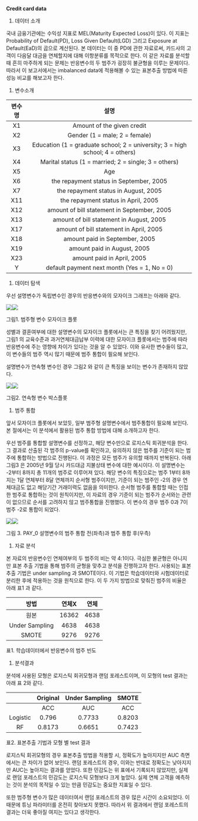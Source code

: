 ﻿**Credit card data**

1) 데이터 소개

국내 금융기관에는 수익성 지표로 MEL(Maturity Expected Loss)이 있다. 이 지표는 Probability of Default(PD), Loss Given Default(LGD) 그리고 Exposure at Default(EaD)의 곱으로 계산된다. 본 데이터는 이 중 PD에 관한 자료로써, 카드사의 고객이 다음달 대금을 연체할지에 대해 이항분류를 목적으로 한다. 이 같은 자료를 분석할 때 흔히 마주하게 되는 문제는 	반응변수의 두 범주가 굉장히 불균형을 이루는 문제이다. 따라서 이 보고서에서는 imbalanced data에 적용해볼 수 있는 표본추출 방법에 따른 성능 비교를 해보고자 한다.

1) 변수소개

|변수명|설명|
| :-: | :-: |
|X1|Amount of the given credit|
|X2|Gender (1 = male; 2 = female)|
|X3|Education (1 = graduate school; 2 = university; 3 = high school; 4 = others)|
|X4|Marital status (1 = married; 2 = single; 3 = others)|
|X5|Age|
|X6|the repayment status in September, 2005|
|X7|the repayment status in August, 2005|
|X11|the repayment status in April, 2005|
|X12|amount of bill statement in September, 2005|
|X13|amount of bill statement in August, 2005|
|X17|amount of bill statement in April, 2005|
|X18|amount paid in September, 2005|
|X19|amount paid in August, 2005|
|X23|amount paid in April, 2005|
|Y|default payment next month (Yes = 1, No = 0)|
1) 데이터 탐색

우선 설명변수가 독립변수인 경우의 반응변수와의 모자이크 그래프는 아래와 같다.

![](Aspose.Words.25b78772-abfb-4285-b68c-6c06733badd5.001.png)![](Aspose.Words.25b78772-abfb-4285-b68c-6c06733badd5.002.png)

그림1. 범주형 변수 모자이크 플롯

성별과 결혼여부에 대한 설명변수의 모자이크 플롯에서는 큰 특징을 찾기 어려웠지만, 그림1 의 교육수준과 과거연체대금납부 이력에 대한 모자이크 플롯에서는 범주에 따라 반응변수에 주는 영향에 차이가 있다는 것을 알 수 있었다. 이와 유사한 변수들이 많고, 이 변수들의 범주 역시 많기 때문에 범주 통합이 필요해 보인다.

설명변수가 연속형 변수인 경우 그림2 와 같이 큰 특징을 보이는 변수가 존재하지 않았다.

![](Aspose.Words.25b78772-abfb-4285-b68c-6c06733badd5.003.png)![](Aspose.Words.25b78772-abfb-4285-b68c-6c06733badd5.004.png)

그림2. 연속형 변수 박스플롯

1) 범주 통합

앞서 모자이크 플롯에서 보았듯, 일부 범주형 설명변수에서 범주통합이 필요해 보인다. 본 절에서는 이 분석에서 활용된 범주 통합 방법에 대해 소개하고자 한다. 

우선 범주를 통합할 설명변수를 선정하고, 해당 변수만으로 로지스틱 회귀분석을 한다. 그 결과로 산출된 각 범주의 p-value를 확인하고, 유의하지 않은 범주를 기준이 되는 범주에 통합하는 방법으로 진행된다. 이 과정은 모든 범주가 유의할 때까지 반복된다. 아래 그림3 은 2005년 9월 당시 카드대금 지불상태 변수에 대한 예시이다. 이 설명변수는 -2부터 8까지 총 11개의 범주로 이루어져 있다. 해당 변수의 특징으로는 범주 1부터 8까지는 1달 연체부터 8달 연체까지 순서형 범주이지만, 기준이 되는 범주인 -2의 경우 연체대금도 없고 해당기간 거래이력도 없음을 의미한다. 순서형 범주를 통합할 때는 인접한 범주로 통합하는 것이 원칙이지만, 이 자료의 경우 기준이 되는 범주가 순서와는 관련이 없으므로 순서를 고려하지 않고 범주통합을 진행했다. 이 변수의 경우 범주 0과 7이 범주 -2로 통합이 되었다. 

![](Aspose.Words.25b78772-abfb-4285-b68c-6c06733badd5.005.png)![](Aspose.Words.25b78772-abfb-4285-b68c-6c06733badd5.006.png)

그림 3. PAY\_0 설명변수의 범주 통합 전(좌측)과 범주 통합 후(우측)

1) 자료 분석

본 자료의 반응변수인 연체여부의 두 범주의 비는 약 4:1이다. 극심한 불균형은 아니지만 표본 추출 기법을 통해 범주의 균형을 맞추고 분석을 진행하고자 한다. 사용되는 표본 추출 기법은 under sampling 과 SMOTE이다. 이 기법은 학습데이터와 시험데이터로 분리한 후에 적용하는 것을 원칙으로 한다. 이 두 가지 방법으로 맞춰진 범주의 비율은 아래 표1 과 같다.



|방법|연체X|연체|
| :-: | :-: | :-: |
|원본|16362|4638|
|Under Sampling|4638|4638|
|SMOTE|9276|9276|
표1. 학습데이터에서 반응변수의 범주 빈도

1) 분석결과

분석에 사용된 모형은 로지스틱 회귀모형과 랜덤 포레스트이며, 이 모형의 test 결과는 아래 표 2와 같다.

||Original|Under Sampling|SMOTE|
| :-: | :-: | :-: | :-: |
||ACC|AUC|ACC|AUC|ACC|AUC|
|Logistic|0.796|0.7733|0.8203|0.7719|0.817|0.7705|
|RF|0.8173|0.6651|0.7423|0.7162|0.7662|0.7078|
표2. 표본추출 기법과 모형 별 test 결과

로지스틱 회귀모형의 경우 표본추출 방법을 적용할 시, 정확도가 높아지지만 AUC 측면에서는 큰 차이가 없어 보인다. 랜덤 포레스트의 경우, 이와는 반대로 정확도는 낮아지지만 AUC는 높아지는 결과를 얻었다. 또한 민감도는 위 표에서 기록되지 않았지만, 실제로 랜덤 포레스트의 민감도는 로지스틱 모형보다 크게 높았다. 실제 연체 고객을 예측하는 것이 분석의 목적일 수 있는 만큼 민감도는 중요한 지표일 수 있다.

또한 범주형 변수가 많은 데이터여서 랜덤 포레스트의 경우 많은 시간이 소요되었다. 이 때문에 튜닝 파라미터를 온전히 찾아보지 못했다. 따라서 위 결과에서 랜덤 포레스트의 결과는 더욱 좋아질 여지는 있다고 생각한다.


